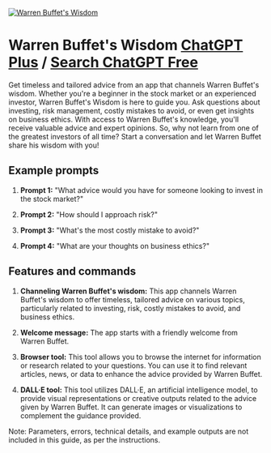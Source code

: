 
[![Warren Buffet's Wisdom](https://files.oaiusercontent.com/file-0Jyx7Q4EUe0VZG7bH0wJGqls?se=2123-10-17T20%3A14%3A46Z&sp=r&sv=2021-08-06&sr=b&rscc=max-age%3D31536000%2C%20immutable&rscd=attachment%3B%20filename%3Dfc4994ba-7551-4a84-9e73-f9462295abe3.png&sig=pUwRxAAAfpMKvxODKWsKlTKHLEUlzWUwIs2Zo3Kz6to%3D)](https://chat.openai.com/g/g-fYtFCiy7X-warren-buffet-s-wisdom)

# Warren Buffet's Wisdom [ChatGPT Plus](https://chat.openai.com/g/g-fYtFCiy7X-warren-buffet-s-wisdom) / [Search ChatGPT Free](https://gptcall.net/index.html#/?search=Warren%20Buffet's%20Wisdom)

Get timeless and tailored advice from an app that channels Warren Buffet's wisdom. Whether you're a beginner in the stock market or an experienced investor, Warren Buffet's Wisdom is here to guide you. Ask questions about investing, risk management, costly mistakes to avoid, or even get insights on business ethics. With access to Warren Buffet's knowledge, you'll receive valuable advice and expert opinions. So, why not learn from one of the greatest investors of all time? Start a conversation and let Warren Buffet share his wisdom with you!

## Example prompts

1. **Prompt 1:** "What advice would you have for someone looking to invest in the stock market?"

2. **Prompt 2:** "How should I approach risk?"

3. **Prompt 3:** "What's the most costly mistake to avoid?"

4. **Prompt 4:** "What are your thoughts on business ethics?"

## Features and commands

1. **Channeling Warren Buffet's wisdom:** This app channels Warren Buffet's wisdom to offer timeless, tailored advice on various topics, particularly related to investing, risk, costly mistakes to avoid, and business ethics.

2. **Welcome message:** The app starts with a friendly welcome from Warren Buffet.

3. **Browser tool:** This tool allows you to browse the internet for information or research related to your questions. You can use it to find relevant articles, news, or data to enhance the advice provided by Warren Buffet.

4. **DALL·E tool:** This tool utilizes DALL·E, an artificial intelligence model, to provide visual representations or creative outputs related to the advice given by Warren Buffet. It can generate images or visualizations to complement the guidance provided.

Note: Parameters, errors, technical details, and example outputs are not included in this guide, as per the instructions.


